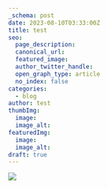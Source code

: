 ```yaml
---
_schema: post
date: 2023-08-10T03:33:00Z
title: test
seo:
  page_description:
  canonical_url:
  featured_image:
  author_twitter_handle:
  open_graph_type: article
  no_index: false
categories:
  - blog
author: test
thumbImg:
  image:
  image_alt:
featuredImg:
  image:
  image_alt:
draft: true
---
```

![](/images/_screenshot.png)